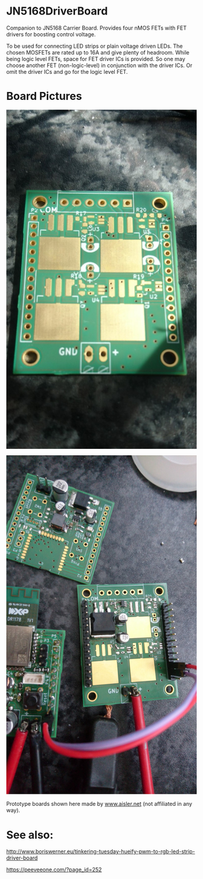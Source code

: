 # JN5168DriverBoard
Companion to JN5168 Carrier Board. Provides four nMOS FETs with FET drivers for boosting control voltage.

To be used for connecting LED strips or plain voltage driven LEDs. The chosen MOSFETs are rated up to 16A and give plenty of headroom. While being logic level FETs, space for FET driver ICs is provided. So one may choose another FET (non-logic-level) in conjunction with the driver ICs. Or omit the driver ICs and go for the logic level FET.

# Board Pictures

![Raw Board](DSC_0892+(2017-05-21T09_55_33.000).JPG)

![Parts for one channel in place together with JN5168 carrier board](DSC_0896+(2017-05-21T17_44_00.000).JPG)

Prototype boards shown here made by www.aisler.net (not affiliated in any way).

# See also:

http://www.boriswerner.eu/tinkering-tuesday-hueify-pwm-to-rgb-led-strip-driver-board

https://peeveeone.com/?page_id=252
